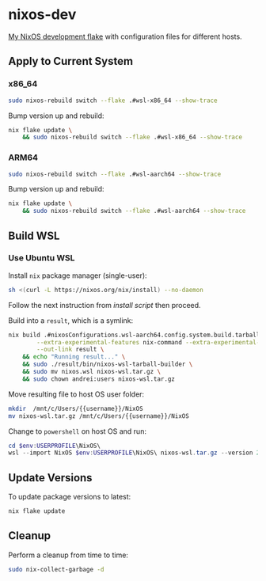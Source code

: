 # nixos-dev

[My NixOS development flake](https://nixos.wiki/wiki/flakes) with configuration files for different hosts.

## Apply to Current System

### __x86_64__

```bash
sudo nixos-rebuild switch --flake .#wsl-x86_64 --show-trace
```

Bump version up and rebuild:

```bash
nix flake update \
    && sudo nixos-rebuild switch --flake .#wsl-x86_64 --show-trace
```

### __ARM64__

```bash
sudo nixos-rebuild switch --flake .#wsl-aarch64 --show-trace
```

Bump version up and rebuild:

```bash
nix flake update \
    && sudo nixos-rebuild switch --flake .#wsl-aarch64 --show-trace
```

## Build WSL

### Use Ubuntu WSL

Install ```nix``` package manager (single-user):

```bash
sh <(curl -L https://nixos.org/nix/install) --no-daemon
```

Follow the next instruction from _install script_ then proceed.

Build into a ```result```, which is a symlink:

```bash
nix build .#nixosConfigurations.wsl-aarch64.config.system.build.tarballBuilder \
        --extra-experimental-features nix-command --extra-experimental-features flakes \
        --out-link result \
    && echo "Running result..." \
    && sudo ./result/bin/nixos-wsl-tarball-builder \
    && sudo mv nixos.wsl nixos-wsl.tar.gz \
    && sudo chown andrei:users nixos-wsl.tar.gz
```

Move resulting file to host OS user folder:

```bash
mkdir  /mnt/c/Users/{{username}}/NixOS
mv nixos-wsl.tar.gz /mnt/c/Users/{{username}}/NixOS
```

Change to ```powershell``` on host OS and run:

```powershell
cd $env:USERPROFILE\NixOS\
wsl --import NixOS $env:USERPROFILE\NixOS\ nixos-wsl.tar.gz --version 2
```

## Update Versions

To update package versions to latest:

```bash
nix flake update
```

## Cleanup

Perform a cleanup from time to time:

```bash
sudo nix-collect-garbage -d
```

